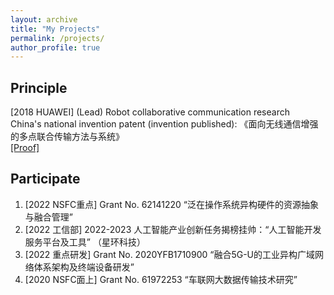```yaml
---
layout: archive
title: "My Projects"
permalink: /projects/
author_profile: true
---
```

## Principle

[2018 HUAWEI] (Lead) Robot collaborative communication research  
China's national invention patent (invention published): 《面向无线通信增强的多点联合传输方法与系统》  
[\[Proof\]](https://isabelleliu630.github.io/files/patent.pdf)

## Participate

1. [2022 NSFC重点] Grant No. 62141220 “泛在操作系统异构硬件的资源抽象与融合管理”
1. [2022 工信部] 2022-2023 人工智能产业创新任务揭榜挂帅：“人工智能开发服务平台及工具” （星环科技）
1. [2022 重点研发] Grant No. 2020YFB1710900 “融合5G-U的工业异构广域网络体系架构及终端设备研发”
1. [2020 NSFC面上] Grant No. 61972253 “车联网大数据传输技术研究”